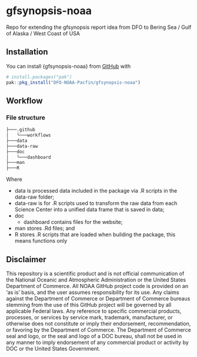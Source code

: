 # gfsynopsis-noaa
Repo for extending the gfsynopsis report idea from DFO to Bering Sea / Gulf of Alaska / West Coast of USA

## Installation

You can install {gfsynopsis-noaa} from [GitHub](https://github.com/) with

``` r
# install.packages("pak")
pak::pkg_install("DFO-NOAA-Pacfin/gfsynopsis-noaa")
```

## Workflow

### File structure


```bash
├───.github
│   └───workflows
├───data
├───data-raw
├───doc
│   └───dashboard
├───man
├───R

```

Where

- data is processed data included in the package via .R scripts in the data-raw 
folder;
- data-raw is for .R scripts used to transform the raw data from each Science 
Center into a unified data frame that is saved in data;
- doc
  - dashboard contains files for the website;
- man stores .Rd files; and
- R stores .R scripts that are loaded when building the package, this
  means functions only

## Disclaimer

This repository is a scientific product and is not official
communication of the National Oceanic and Atmospheric Administration or
the United States Department of Commerce. All NOAA GitHub project code
is provided on an ‘as is’ basis, and the user assumes responsibility for
its use. Any claims against the Department of Commerce or Department of
Commerce bureaus stemming from the use of this GitHub project will be
governed by all applicable Federal laws. Any reference to specific
commercial products, processes, or services by service mark, trademark,
manufacturer, or otherwise does not constitute or imply their
endorsement, recommendation, or favoring by the Department of Commerce.
The Department of Commerce seal and logo, or the seal and logo of a DOC
bureau, shall not be used in any manner to imply endorsement of any
commercial product or activity by DOC or the United States Government.
